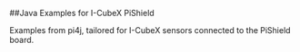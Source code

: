 ##Java Examples for I-CubeX PiShield

Examples from pi4j, tailored for I-CubeX sensors connected to the PiShield board.
